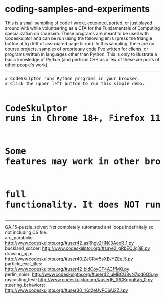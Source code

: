 # coding-samples-and-experiments

This is a small sampling of code I wrote, extended, ported, or just played around with while volunteering as a CTA for the Fundamentals of Computing specialization on Coursera. These programs are meant to be used with Codeskulptor and can be run using the following links (press the triangle button at top left of associated page to run). In this sampling, there are no course projects, samples of proprietary code I've written for clients, or programs written in languages other than Python. This is only to illustrate a basic knowledge of Python (and perhaps C++ as a few of these are ports of other people's work).

<hr>
<pre># CodeSkulptor runs Python programs in your browser.
# Click the upper left button to run this simple demo.

# CodeSkulptor runs in Chrome 18+, Firefox 11+, and Safari 6+.
# Some features may work in other browsers, but do not expect
# full functionality.  It does NOT run in Internet Explorer.</pre>
<hr>

GA_15-puzzle_solver: Not completely automated and loops indefinitely so not including CS file. <br>
arc_parabolic: http://www.codeskulptor.org/#user42_asRhgv2HN03AooR_1.py <br>
buckland_soccer: http://www.codeskulptor.org/#save2_gRbEQJq0iE.py <br>
drawing_app: http://www.codeskulptor.org/#user40_ZeCRyr5sXBvYZEe_5.py <br>
particle_expl_tiles: http://www.codeskulptor.org/#user42_bidCoyCF4AC1fMQ.py <br>
perlin_noise: http://www.codeskulptor.org/#user42_uMBCU8vN7iod6QS.py <br>
raycasting_test: http://www.codeskulptor.org/#user16_fRCKqpqKA5_0.py <br>
steering_behaviors: http://www.codeskulptor.org/#user30_rKd2eUvPC6Ai2ZJ.py
